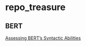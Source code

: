 # repo_treasure

## BERT

[Assessing BERT’s Syntactic Abilities](https://github.com/yoavg/bert-syntax)

